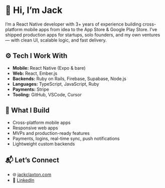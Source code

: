 # 👋 Hi, I’m Jack

I’m a React Native developer with 3+ years of experience building cross-platform mobile apps from idea to the App Store & Google Play Store. I’ve shipped production apps for startups, solo founders, and my own ventures — with clean UI, scalable logic, and fast delivery.

## ⚙️ Tech I Work With

- **Mobile:** React Native (Expo & bare)
- **Web:** React, Ember.js
- **Backends:** Ruby on Rails, Firebase, Supabase, Node.js
- **Languages:** TypeScript, JavaScript, Ruby
- **Payments:** Stripe
- **Tooling:** GitHub, VSCode, Cursor

## 📱 What I Build

- Cross-platform mobile apps
- Responsive web apps
- MVPs and production-ready features
- Payments, logins, real-time sync, push notifications
- Lightweight custom backends

## 📬 Let’s Connect

- 🌐 [jackclaxton.com](https://jackclaxton.com)
- 💼 [LinkedIn](https://linkedin.com/in/jack-claxton)

